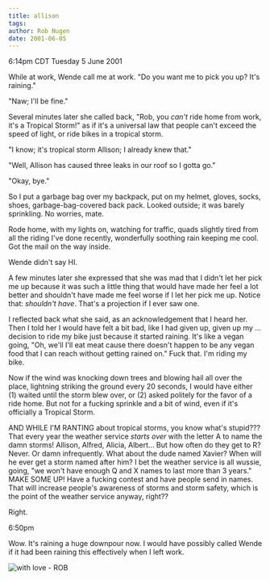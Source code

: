 ```yaml
---
title: allison
tags: 
author: Rob Nugen
date: 2001-06-05
---
```


<title>Tropical Storm Allison</title>
<p class=date>6:14pm CDT Tuesday 5 June 2001</p>

<p>While at work, Wende call me at work. "Do you want me to pick you
up?  It's raining."</p>

<p>"Naw; I'll be fine."</p>

<p>Several minutes later she called back, "Rob, you <em>can't</em>
ride home from work, it's a Tropical Storm!" as if it's a universal
law that people can't exceed the speed of light, or ride bikes in a
tropical storm.</p>

<p>"I know; it's tropical storm Allison; I already knew that."</p>

<p>"Well, Allison has caused three leaks in our roof so I gotta go."</p>

<p>"Okay, bye."</p>

<p>So I put a garbage bag over my backpack, put on my helmet, gloves,
socks, shoes, garbage-bag-covered back pack.  Looked outside; it was
barely sprinkling.  No worries, mate.</p>

<p>Rode home, with my lights on, watching for traffic, quads slightly
tired from all the riding I've done recently, wonderfully soothing
rain keeping me cool.  Got the mail on the way inside.</p>

<p>Wende didn't say HI.</p>

<p>A few minutes later she expressed that she was mad that I didn't
let her pick me up because it was such a little thing that would have
made her feel a lot better and shouldn't have made me feel worse if I
let her pick me up.  Notice that: <em>shouldn't have</em>.  That's a
projection if I ever saw one.</p>

<p>I reflected back what she said, as an acknowledgement that I heard
her.  Then I told her I would have felt a bit bad, like I had given
up, given up my ... decision to ride my bike just because it started
raining.  It's like a vegan going, "Oh, we'll I'll eat meat cause
there doesn't happen to be any vegan food that I can reach without
getting rained on."  Fuck that.  I'm riding my bike.</p>

<p>Now if the wind was knocking down trees and blowing hail all over
the place, lightning striking the ground every 20 seconds, I would
have either (1) waited until the storm blew over, or (2) asked
politely for the favor of a ride home.  But not for a fucking sprinkle
and a bit of wind, even if it's officially a Tropical Storm.</p>

<p>AND WHILE I'M RANTING about tropical storms, you know what's
stupid???  That every year the weather service <em>starts over</em>
with the letter A to name the damn storms!  Allison, Alfred, Alicia,
Albert... But how often do they get to R?  Never.  Or damn
infrequently.  What about the dude named Xavier?  When will he ever
get a storm named after him?  I bet the weather service is all wussie,
going, "we won't have enough Q and X names to last more than 3 years."
MAKE SOME UP!  Have a fucking contest and have people send in names.
That will increase people's awareness of storms and storm safety,
which is the point of the weather service anyway, right??</p>

<p>Right.</p>

<p class=date>6:50pm</p>

<p>Wow.  It's raining a huge downpour now.  I would have possibly
called Wende if it had been raining this effectively when I left
work.</p>

<p><img src='/images/rob/wL-ROB.gif' alt='with love - ROB'/></p>

